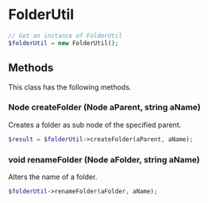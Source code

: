 # FolderUtil

```php
// Get an instance of FolderUtil
$folderUtil = new FolderUtil();
```


## Methods
This class has the following methods.


### Node createFolder (Node aParent, string aName)
Creates a folder as sub node of the specified parent.

```php
$result = $folderUtil->createFolder(aParent, aName);
```


### void renameFolder (Node aFolder, string aName)
Alters the name of a folder.

```php
$folderUtil->renameFolder(aFolder, aName);
```

